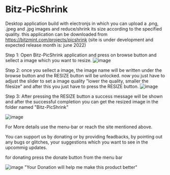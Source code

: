 # Bitz-PicShrink

Desktop application build with electronjs in which you can upload a .png, .jpeg and .jpg images and reduce/shrink its size according to the specified quality.
this application can be downloaded from https://bitzmint.com/projects/picshrink (site is under development and expected release month is: june 2022)

Step 1: Open Bitz-PicShrink application and press on browse button and sellect a image which you want to resize.
![image](https://user-images.githubusercontent.com/67374046/163779740-e77609df-2152-4246-9190-03d77907913b.png)


Step 2: once you sellect a image, the image name will be written under the browse button and the RESIZE button will be unlocked. 
now you just have to adjust the slider to set a image quality "lower the quality, smaller the filesize" and after this you just have to press the RESIZE button.
![image](https://user-images.githubusercontent.com/67374046/163780084-90abcf6d-69a6-45b2-aec8-fb08cb89490f.png)


Step 3: After pressing the RESIZE button a success message will be shown and after the successful completion 
you can get the resized image in the folder named "Bitz-PicShrink"

![image](https://user-images.githubusercontent.com/67374046/163781653-b750ab17-63b3-4dfd-9f15-ec3e5ab19720.png)

For More details use the menu-bar or reach the site mentioned above.

You can support us by donating or by providing feadbacks, by pointing out any bugs or glitches, your suggestions which you want to see in the upcommig updates.

for donating press the donate button from the menu bar

![image](https://user-images.githubusercontent.com/67374046/163783323-bd862ed2-63cb-4150-9e88-4ee10d8430cc.png)
"Your Donation will help me make this product better"

